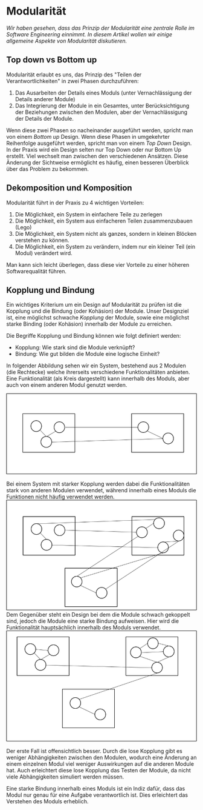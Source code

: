 # Modularität
            
*Wir haben gesehen, dass das Prinzip der Modularität eine zentrale Rolle im Software Engineering einnimmt. In diesem Artikel wollen wir einige allgemeine
Aspekte von Modularität diskutieren.*            

## Top down vs Bottom up
Modularität erlaubt es uns, das Prinzip des "Teilen der Verantwortlichkeiten" in zwei Phasen durchzuführen: 

1. Das Ausarbeiten der Details eines Moduls (unter Vernachlässigung der Details anderer Module)
2. Das Integrierung der Module in ein Gesamtes, unter Berücksichtigung der Beziehungen zwischen den Modulen, aber der Vernachlässigung der Details der Module.

Wenn diese zwei Phasen so nacheinander ausgeführt werden, spricht man von einem *Bottom up* Design. Wenn diese Phasen in umgekehrter Reihenfolge 
ausgeführt werden, spricht man von einem *Top Down* Design. In der Praxis wird ein Design selten nur Top Down oder nur Bottom Up erstellt. Viel wechselt man 
zwischen den verschiedenen Ansätzen. Diese Änderung der Sichtweise ermöglicht es häufig, einen besseren Überblick über das Problem zu bekommen.

## Dekomposition und Komposition
Modularität führt in der Praxis zu 4 wichtigen Vorteilen:

1. Die Möglichkeit, ein System in einfachere Teile zu zerlegen
2. Die Möglichkeit, ein System aus einfacheren Teilen zusammenzubauen (Lego)
3. Die Möglichkeit, ein System nicht als ganzes, sondern in kleinen Blöcken verstehen zu können. 
4. Die Möglichkeit, ein System zu verändern, indem nur ein kleiner Teil (ein Modul) verändert wird. 

Man kann sich leicht überlegen, dass diese vier Vorteile zu einer höheren Softwarequalität führen.


## Kopplung und Bindung

Ein wichtiges Kriterium um ein Design auf Modularität zu prüfen ist die Kopplung und die Bindung (oder Kohäsion) der Module. Unser Designziel ist, eine möglichst
schwache *Kopplung* der Module, sowie eine möglichst starke Binding (oder Kohäsion) innerhalb der Module zu erreichen. 

Die Begriffe Kopplung und Bindung können wie folgt definiert werden:
* Kopplung: Wie stark sind die Module verknüpft?
* Bindung: Wie gut bilden die Module eine logische Einheit?

In folgender Abbildung sehen wir ein System, bestehend aus 2 Modulen (die Rechtecke) welche ihrerseits verschiedene Funktionalitäten anbieten. Eine Funktionalität (als Kreis dargestellt) kann innerhalb des Moduls, aber auch von einem anderen Modul genutzt werden. 

![Kopplung und Bindung](../../slides/images/coupling-cohesion.png)

Bei einem System mit starker Kopplung werden dabei die Funktionalitäten stark von anderen Modulen verwendet, während innerhalb eines Moduls die Funktionen nicht häufig verwendet werden. 
![Starke Kopplung, Schwache Bindung](../../slides//images/module-high-coupling.png)                    
Dem Gegenüber steht ein Design bei dem die Module schwach gekoppelt sind, jedoch die Module eine starke Bindung aufweisen. Hier wird die Funktionalität hauptsächlich innerhalb des Moduls verwendet.  
![Starke Kopplung, Schwache Bindung](../../slides//images/module-low-coupling.png)

Der erste Fall ist offensichtlich besser. Durch die lose Kopplung gibt es weniger Abhängigkeiten zwischen den Modulen, wodurch eine Änderung an 
einem einzelnen Modul viel weniger Auswirkungen auf die anderen Module hat. Auch erleichtert diese lose Kopplung das Testen der Module, da nicht viele 
Abhängigkeiten simuliert werden müssen. 

Eine starke Bindung innerhalb eines Moduls ist ein Indiz dafür, dass das Modul nur genau für eine Aufgabe verantwortlich ist. Dies erleichtert das Verstehen des Moduls erheblich. 
  